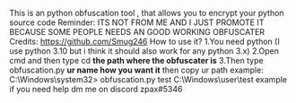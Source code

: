 This is an python obfuscation tool , that allows you to encrypt your python source code 
Reminder: 
ITS NOT FROM ME AND I JUST PROMOTE IT BECAUSE SOME PEOPLE NEEDS AN GOOD WORKING OBFUSCATER
Credits: 
https://github.com/Smug246 
How to use it?
1.You need python (I use python 3.10 but i think it should also work for any python 3.x)
2.Open cmd and then type cd **the path where the obfuscater is** 
3.Then type obfuscation.py **ur name how you want it** then copy ur path 
example:
C:\Windows\system32> obfuscation.py test C:\Windows\user\test example
if you need help dm me on discord 
zpax#5346
